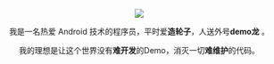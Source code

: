 <p align="center">
  <a href="https://github.com/getActivity">
    <img src="https://github-readme-stats.vercel.app/api?username=dalong982242260&count_private=true&show_icons=true&hide=contribs&include_all_commits=true&theme=vue" />
  </a>
</p>



<p align="center">我是一名热爱 Android 技术的程序员，平时爱<b>造轮子</b>，人送外号<b>demo龙</b> 。</p>

<p align="center">我的理想是让这个世界没有<b>难开发</b>的Demo，消灭一切<b>难维护</b>的代码。</p>
